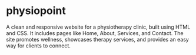 # physiopoint
A clean and responsive website for a physiotherapy clinic, built using HTML and CSS. It includes pages like Home, About, Services, and Contact. The site promotes wellness, showcases therapy services, and provides an easy way for clients to connect.
